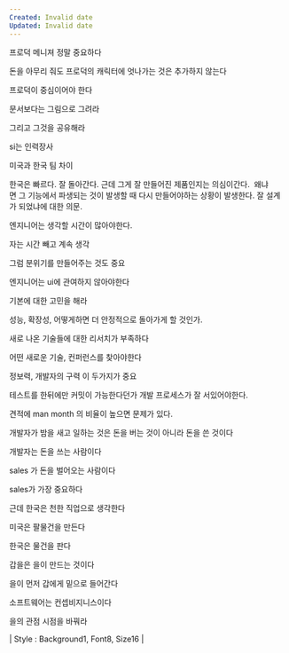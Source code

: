 ```yaml
---
Created: Invalid date
Updated: Invalid date
---
```

프로덕 메니져 정말 중요하다

돈을 아무리 줘도 프로덕의 캐릭터에 엇나가는 것은 추가하지 않는다

프로덕이 중심이어야 한다

문서보다는 그림으로 그려라

그리고 그것을 공유해라

si는 인력장사

미국과 한국 팀 차이

한국은 빠르다. 잘 돌아간다. 근데 그게 잘 만들어진 제품인지는 의심이간다.  왜냐면 그 기능에서 파생되는 것이 발생할 때 다시 만들어야하는 상황이 발생한다. 잘 설계가 되었냐에 대한 의문.

엔지니어는 생각할 시간이 많아야한다.

자는 시간 빼고 계속 생각

그럼 분위기를 만들어주는 것도 중요

엔지니어는 ui에 관여하지 않아야한다

기본에 대한 고민을 해라

성능, 확장성, 어떻게하면 더 안정적으로 돌아가게 할 것인가.

새로 나온 기술들에 대한 리서치가 부족하다

어떤 새로운 기술, 컨퍼런스를 찾아야한다

정보력, 개발자의 구력 이 두가지가 중요

테스트를 한뒤에만 커밋이 가능한다던가 개발 프로세스가 잘 서있어야한다.

견적에 man month 의 비율이 높으면 문제가 있다.

개발자가 밤을 새고 일하는 것은 돈을 버는 것이 아니라 돈을 쓴 것이다

개발자는 돈을 쓰는 사람이다

sales 가 돈을 벌어오는 사람이다

sales가 가장 중요하다

근데 한국은 천한 직업으로 생각한다

미국은 팔물건을 만든다

한국은 물건을 판다

갑을은 을이 만드는 것이다

을이 먼저 갑에게 밑으로 들어간다

소프트웨어는 컨셉비지니스이다

을의 관점 시점을 바꿔라

| Style : Background1, Font8, Size16 |